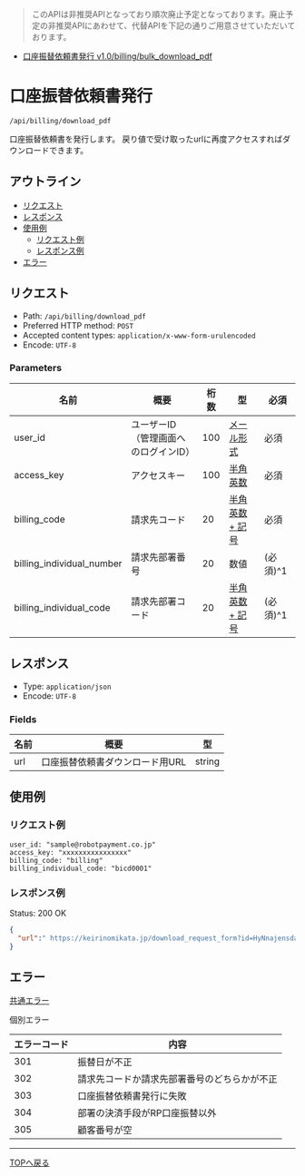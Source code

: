 > このAPIは非推奨APIとなっており順次廃止予定となっております。廃止予定の非推奨APIにあわせて、代替APIを下記の通りご用意させていただいております。
- [口座振替依頼書発行 v1.0/billing/bulk_download_pdf](/public/billing/bulk_download_pdf.html)

# 口座振替依頼書発行

`/api/billing/download_pdf`

口座振替依頼書を発行します。
戻り値で受け取ったurlに再度アクセスすればダウンロードできます。

## アウトライン

- [リクエスト](#リクエスト)
- [レスポンス](#レスポンス)
- [使用例](#使用例)
  - [リクエスト例](#リクエスト例)
  - [レスポンス例](#レスポンス例)
- [エラー](#エラー)

## リクエスト
- Path: `/api/billing/download_pdf`
- Preferred HTTP method: `POST`
- Accepted content types: `application/x-www-form-urulencoded`
- Encode: `UTF-8`

### Parameters

| 名前                      | 概要                                 | 桁数 | 型                                     | 必須     |
| ------------------------- | ------------------------------------ | ---- | -------------------------------------- | -------- |
| user_id                   | ユーザーID（管理画面へのログインID） | 100  | [メール形式](../../index.md#種別)      | 必須     |
| access_key                | アクセスキー                         | 100  | [半角英数](../../index.md#種別)        | 必須     |
| billing_code              | 請求先コード                         | 20   | [半角英数 + 記号](../../index.md#種別) | 必須     |
| billing_individual_number | 請求先部署番号                       | 20   | 数値                                   | (必須)^1 |
| billing_individual_code   | 請求先部署コード                     | 20   | [半角英数 + 記号](../../index.md#種別) | (必須)^1 |


## レスポンス

- Type: `application/json`
- Encode: `UTF-8`

### Fields

| 名前 | 概要                            | 型     |
| ---- | ------------------------------- | ------ |
| url  | 口座振替依頼書ダウンロード用URL | string |


## 使用例

### リクエスト例

```
user_id: "sample@robotpayment.co.jp"
access_key: "xxxxxxxxxxxxxxxx"
billing_code: "billing"
billing_individual_code: "bicd0001"
```

### レスポンス例

Status: 200 OK

```json
{
  "url":" https://keirinomikata.jp/download_request_form?id=HyNnajensdalineavllie",
}
```

## エラー

[共通エラー](../../index.md#共通エラー)

個別エラー

| エラーコード | 内容                                         |
| ------------ | -------------------------------------------- |
| 301          | 振替日が不正                                 |
| 302          | 請求先コードか請求先部署番号のどちらかが不正 |
| 303          | 口座振替依頼書発行に失敗                     |
| 304          | 部署の決済手段がRP口座振替以外               |
| 305          | 顧客番号が空                                 |

----

[TOPへ戻る](../../index.md)